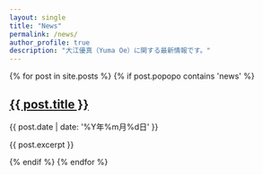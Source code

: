 ```yaml
---
layout: single
title: "News"
permalink: /news/
author_profile: true
description: "大江優真（Yuma Oe）に関する最新情報です。"
---
```


<div class="news-list">
  {% for post in site.posts %}
    {% if post.popopo contains 'news' %}
      <article class="news-post">
        <h2><a href="{{ post.url }}">{{ post.title }}</a></h2>
        <time datetime="{{ post.date | date: '%Y-%m-%d' }}">
          {{ post.date | date: '%Y年%m月%d日' }}
        </time>
        <p>{{ post.excerpt }}</p>
      </article>
    {% endif %}
  {% endfor %}
</div>
